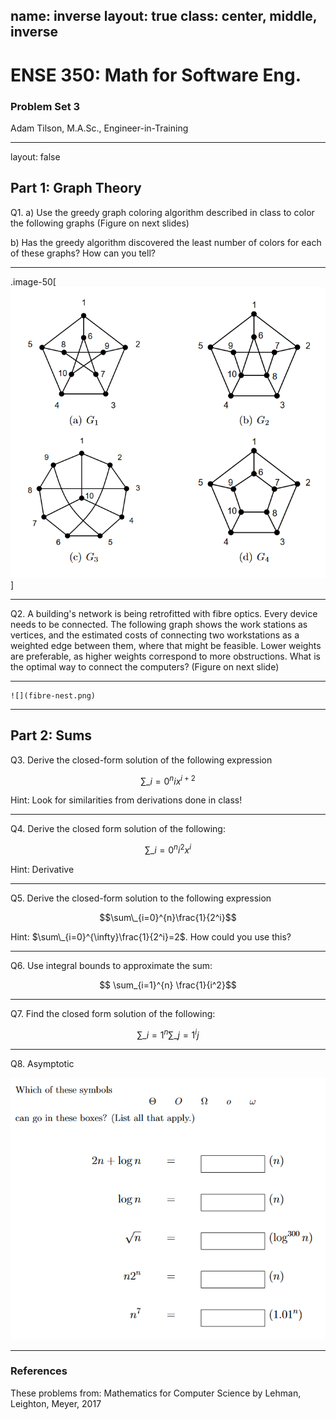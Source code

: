 name: inverse
layout: true
class: center, middle, inverse
---
# ENSE 350: Math for Software Eng.

### Problem Set 3

Adam Tilson, M.A.Sc., Engineer-in-Training

---
layout: false
## Part 1: Graph Theory

Q1. a) Use the greedy graph coloring algorithm described in class to color the following graphs (Figure on next slides)
   
 b) Has the greedy algorithm discovered the least number of colors for each of these graphs? How can you tell?

---

.image-50[
    ![](graph-coloring.png)
]

---

Q2. A building's network is being retrofitted with fibre optics. Every device needs to be connected. The following graph shows the work stations as vertices, and the estimated costs of connecting two workstations as a weighted edge between them, where that might be feasible. Lower weights are preferable, as higher weights correspond to more obstructions. What is the optimal way to connect the computers? (Figure on next slide)

---

    ![](fibre-nest.png)
---

## Part 2: Sums

Q3. Derive the closed-form solution of the following expression

$$\sum\_{i=0}^{n}ix^{i+2}$$

Hint: Look for similarities from derivations done in class!

---

Q4. Derive the closed form solution of the following:

$$\sum\_{i=0}^{n}i^2x^{i}$$

Hint: Derivative

---

Q5. Derive the closed-form solution to the following expression

$$\sum\_{i=0}^{n}\frac{1}{2^i}$$

Hint:  $\sum\_{i=0}^{\infty}\frac{1}{2^i}=2$. How could you use this?

---

Q6. Use integral bounds to approximate the sum:
   
$$ \sum_{i=1}^{n} \frac{1}{i^2}$$

---

Q7. Find the closed form solution of the following:

$$\sum\_{i=1}^{n}\sum\_{j=1}^{i}j$$

---

Q8. Asymptotic

![](asymptotic.png)

---
### References

These problems from:
Mathematics for Computer Science by Lehman, Leighton, Meyer, 2017
